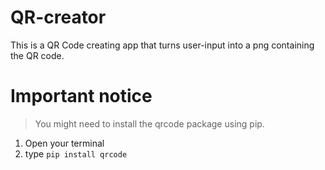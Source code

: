 # QR-creator
This is a QR Code creating app that turns user-input into a png containing the QR code.
# Important notice
> You might need to install the qrcode package using pip.
1. Open your terminal
2. type ```pip install qrcode```

